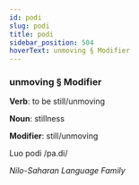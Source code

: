 ```yaml
---
id: podi
slug: podi
title: podi
sidebar_position: 504
hoverText: unmoving § Modifier
---
```


### unmoving § Modifier

**Verb**: to be still/unmoving

**Noun**: stillness

**Modifier**: still/unmoving

Luo podi /pa.di/

*Nilo-Saharan Language Family*
